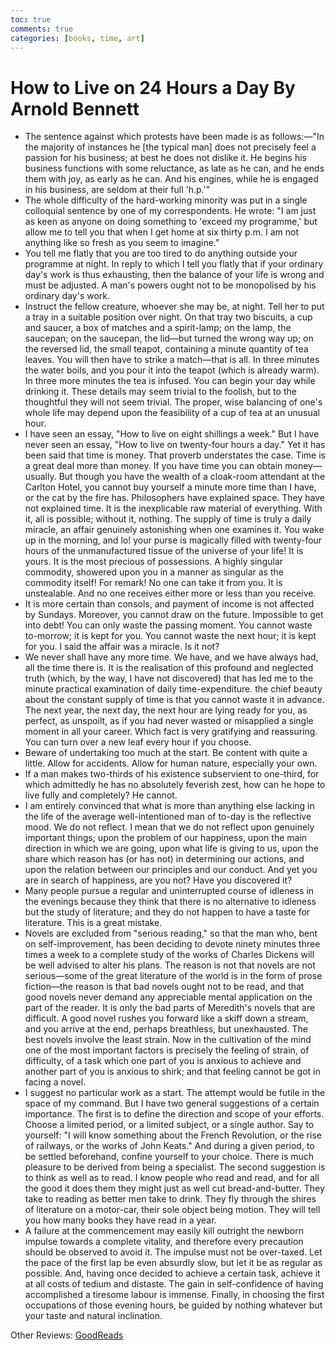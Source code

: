 ```yaml
---
toc: true
comments: true
categories: [books, time, art]
---
```

# How to Live on 24 Hours a Day By Arnold Bennett

- The sentence against which protests have been made is as follows:—"In the majority of instances he [the typical man] does not precisely feel a passion for his business; at best he does not dislike it. He begins his business functions with some reluctance, as late as he can, and he ends them with joy, as early as he can. And his engines, while he is engaged in his business, are seldom at their full 'h.p.'"
- The whole difficulty of the hard-working minority was put in a single colloquial sentence by one of my correspondents. He wrote: "I am just as keen as anyone on doing something to 'exceed my programme,' but allow me to tell you that when I get home at six thirty p.m. I am not anything like so fresh as you seem to imagine."
- You tell me flatly that you are too tired to do anything outside your programme at night. In reply to which I tell you flatly that if your ordinary day's work is thus exhausting, then the balance of your life is wrong and must be adjusted. A man's powers ought not to be monopolised by his ordinary day's work.
- Instruct the fellow creature, whoever she may be, at night. Tell her to put a tray in a suitable position over night. On that tray two biscuits, a cup and saucer, a box of matches and a spirit-lamp; on the lamp, the saucepan; on the saucepan, the lid—but turned the wrong way up; on the reversed lid, the small teapot, containing a minute quantity of tea leaves. You will then have to strike a match—that is all. In three minutes the water boils, and you pour it into the teapot (which is already warm). In three more minutes the tea is infused. You can begin your day while drinking it. These details may seem trivial to the foolish, but to the thoughtful they will not seem trivial. The proper, wise balancing of one's whole life may depend upon the feasibility of a cup of tea at an unusual hour.
- I have seen an essay, "How to live on eight shillings a week." But I have never seen an essay, "How to live on twenty-four hours a day." Yet it has been said that time is money. That proverb understates the case. Time is a great deal more than money. If you have time you can obtain money—usually. But though you have the wealth of a cloak-room attendant at the Carlton Hotel, you cannot buy yourself a minute more time than I have, or the cat by the fire has. Philosophers have explained space. They have not explained time. It is the inexplicable raw material of everything. With it, all is possible; without it, nothing. The supply of time is truly a daily miracle, an affair genuinely astonishing when one examines it. You wake up in the morning, and lo! your purse is magically filled with twenty-four hours of the unmanufactured tissue of the universe of your life! It is yours. It is the most precious of possessions. A highly singular commodity, showered upon you in a manner as singular as the commodity itself! For remark! No one can take it from you. It is unstealable. And no one receives either more or less than you receive.
- It is more certain than consols, and payment of income is not affected by Sundays. Moreover, you cannot draw on the future. Impossible to get into debt! You can only waste the passing moment. You cannot waste to-morrow; it is kept for you. You cannot waste the next hour; it is kept for you. I said the affair was a miracle. Is it not?
- We never shall have any more time. We have, and we have always had, all the time there is. It is the realisation of this profound and neglected truth (which, by the way, I have not discovered) that has led me to the minute practical examination of daily time-expenditure.
the chief beauty about the constant supply of time is that you cannot waste it in advance. The next year, the next day, the next hour are lying ready for you, as perfect, as unspoilt, as if you had never wasted or misapplied a single moment in all your career. Which fact is very gratifying and reassuring. You can turn over a new leaf every hour if you choose.
- Beware of undertaking too much at the start. Be content with quite a little. Allow for accidents. Allow for human nature, especially your own.
- If a man makes two-thirds of his existence subservient to one-third, for which admittedly he has no absolutely feverish zest, how can he hope to live fully and completely? He cannot.
- I am entirely convinced that what is more than anything else lacking in the life of the average well-intentioned man of to-day is the reflective mood. We do not reflect. I mean that we do not reflect upon genuinely important things; upon the problem of our happiness, upon the main direction in which we are going, upon what life is giving to us, upon the share which reason has (or has not) in determining our actions, and upon the relation between our principles and our conduct. And yet you are in search of happiness, are you not? Have you discovered it?
- Many people pursue a regular and uninterrupted course of idleness in the evenings because they think that there is no alternative to idleness but the study of literature; and they do not happen to have a taste for literature. This is a great mistake.
- Novels are excluded from "serious reading," so that the man who, bent on self-improvement, has been deciding to devote ninety minutes three times a week to a complete study of the works of Charles Dickens will be well advised to alter his plans. The reason is not that novels are not serious—some of the great literature of the world is in the form of prose fiction—the reason is that bad novels ought not to be read, and that good novels never demand any appreciable mental application on the part of the reader. It is only the bad parts of Meredith's novels that are difficult. A good novel rushes you forward like a skiff down a stream, and you arrive at the end, perhaps breathless, but unexhausted. The best novels involve the least strain. Now in the cultivation of the mind one of the most important factors is precisely the feeling of strain, of difficulty, of a task which one part of you is anxious to achieve and another part of you is anxious to shirk; and that feeling cannot be got in facing a novel.
- I suggest no particular work as a start. The attempt would be futile in the space of my command. But I have two general suggestions of a certain importance. The first is to define the direction and scope of your efforts. Choose a limited period, or a limited subject, or a single author. Say to yourself: "I will know something about the French Revolution, or the rise of railways, or the works of John Keats." And during a given period, to be settled beforehand, confine yourself to your choice. There is much pleasure to be derived from being a specialist. The second suggestion is to think as well as to read. I know people who read and read, and for all the good it does them they might just as well cut bread-and-butter. They take to reading as better men take to drink. They fly through the shires of literature on a motor-car, their sole object being motion. They will tell you how many books they have read in a year.
- A failure at the commencement may easily kill outright the newborn impulse towards a complete vitality, and therefore every precaution should be observed to avoid it. The impulse must not be over-taxed. Let the pace of the first lap be even absurdly slow, but let it be as regular as possible. And, having once decided to achieve a certain task, achieve it at all costs of tedium and distaste. The gain in self-confidence of having accomplished a tiresome labour is immense. Finally, in choosing the first occupations of those evening hours, be guided by nothing whatever but your taste and natural inclination.

Other Reviews: [GoodReads](https://www.goodreads.com/book/show/18625303-how-to-live-on-24-hours-a-day)
